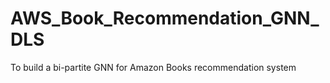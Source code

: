 # AWS_Book_Recommendation_GNN_DLS
 To build a bi-partite GNN for Amazon Books recommendation system

